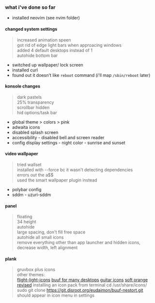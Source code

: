 ### what i've done so far
- installed neovim (see nvim folder)
#### changed system settings
>   increased animation speen<br>
>   got rid of edge light bars when approacing windows<br>
>   added 4 default desktops instead of 1<br>
>   autohide bottom bar<br>
- switched up wallpaper/ lock screen
- installed curl
- found out it doesn't like `reboot` command (i'll map `/sbin/reboot` later)
#### konsole changes
>  dark pastels<br>
>  25% transparency<br>
>  scrollbar hidden<br>
>  hid options/task bar<br>
- global theme > colors > pink
- adwaita icons
- disabled splash screen
- accessibility - disabled bell and screen reader
- config display settings - night color - sunrise and sunset
#### video wallpaper
> tried wallset<br>
> installed with --force bc it wasn't detecting dependencies<br>
> errors out the a$$<br>
> used the smart wallpaper plugin instead
- polybar config
- sddm - uzuri-sddm
#### panel
> floating <br>
> 34 height <br>
> autohide <br>
> large spacing, don't fill free space <br>
> autohide all small icons <br>
> remove everything other than app launcher and hidden icons, decrease width, left alignment<br>
#### plank 
> gruvbox plus icons<br>
> other themes: <br>
> [flight-light-icons](https://www.xfce-look.org/p/2068651) [buuf for many desktops](https://www.xfce-look.org/p/1012233) [guitar icons](https://www.xfce-look.org/p/1012396) [soft orange revised](https://www.xfce-look.org/p/1267404)
> installing an icon pack from terminal
> cd /usr/share/icons/
> sudo git clone https://git.disroot.org/eudaimon/buuf-nestort.git
> should appear in icon menu in settings

